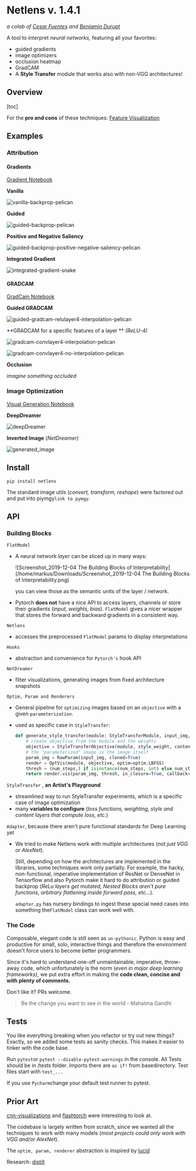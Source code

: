 # Netlens v. 1.4.1

*a colab of [Cesar Fuentes](https://github.com/cesarfm) and [Benjamin Durupt](https://github.com/BenjiDur)*

A tool to interpret *neural networks,* featuring all your favorites:

* guided gradients
* image optimizers
* occlusion heatmap 
* GradCAM
* A **Style Transfer** module that works also with non-VGG architectures!



## Overview

[toc]



For the **pro and cons** of these techniques: [Feature Visualization](https://distill.pub/2017/feature-visualization/)

## Examples

### Attribution 

#### Gradients

[Gradient Notebook](nbs/examples/Visual-Gradient_backprop.ipynb)

**Vanilla**

![vanilla-backprop-pelican](images/readme/vanilla-backprop-pelican.png)

**Guided**

![guided-backprop-pelican](images/readme/guided-backprop-pelican.png)

**Positive and Negative Saliency**

![guided-backprop-positive-negative-saliency-pelican](images/readme/guided-backprop-positive-negative-saliency-pelican.png)

**Integrated Gradient**

![integrated-gradient-snake](images/readme/integrated-gradient-snake.png)



#### GRADCAM

[GradCam Notebook](nbs/examples/Visual-Grad_CAM.ipynb)

**Guided GRADCAM**

![guided-gradcam-relulayer4-interpolation-pelican](images/readme/guided-gradcam-relulayer4-interpolation-pelican.png)

**GRADCAM for a specific features of a layer ** *(ReLU-4)*

![gradcam-convlayer4-interpolation-pelican](images/readme/gradcam-convlayer4-interpolation-pelican.png)

![gradcam-convlayer4-no-interpolation-pelican](images/readme/gradcam-convlayer4-no-interpolation-pelican.png)

**Occlusion**

*imagine something occluded*

### Image Optimization 

[Visual Generation Notebook](nbs/examples/Visual-Generation.ipynb)

**DeepDreamer**

![deepDreamer](images/readme/deepDreamer.png)

**Inverted Image** (*NetDreamer)*

![generated_image](images/readme/generated_image.png)

## Install

`pip install netlens`


The standard image utils (*convert, transform, reshape*) were factored out and put into piymgy`link to pymgy`. 



## API

### Building Blocks

`FlatModel`

* A neural network *layer* can be sliced up in many ways:

  ![Screenshot_2019-12-04 The Building Blocks of Interpretability](/home/markus/Downloads/Screenshot_2019-12-04 The Building Blocks of Interpretability.png)

  you can view those as the semantic units of the layer / network.

* Pytorch **does not** have a nice API to access layers, channels or store their gradients (*input, weights, bias*). `FlatModel` gives a nicer wrapper that stores the forward and backward gradients in a consistent way.

`Netlens`

* accesses the preprocessed `FlatModel` params to display interpretations

`Hooks`

* abstraction and convenience for `Pytorch's` hook API

`NetDreamer`

* filter visualizations, generating images from fixed architecture snapshots

`Optim, Param and Renderers`

* General pipeline for `optimizing` images based on an `objective` with a given `parameterization`. 

* used as specific case in `StyleTransfer`:

  ```python
  def generate_style_transfer(module: StyleTransferModule, input_img, num_steps=300, style_weight=1, content_weight=1, tv_weight=0, **kwargs):
      # create objective from the module and the weights
      objective = StyleTransferObjective(module, style_weight, content_weight, tv_weight)
      # the "parameterized" image is the image itself
      param_img = RawParam(input_img, cloned=True)
      render = OptVis(module, objective, optim=optim.LBFGS)
      thresh = (num_steps,) if isinstance(num_steps, int) else num_steps
      return render.vis(param_img, thresh, in_closure=True, callback=STCallback(), **kwargs)
  ```

`StyleTransfer` , **an Artist's Playground**

* streamlined way to run StyleTransfer experiments, which is a specific case of image optimization
* many **variables to configure** (*loss functions, weighting, style and content layers that compute loss, etc.*)

`Adapter`, because there aren't pure functional standards for Deep Learning yet

* We tried to make Netlens work with multiple architectures (*not just VGG or AlexNet*). 

  Still, depending on how the architectures are implemented in the libraries, some techniques work only partially. For example, the hacky, non-functional, imperative implementation of ResNet or DenseNet in Tensorflow and also Pytorch make it hard to do attribution or guided backprop (*ReLu layers get mutated, Nested Blocks aren't pure functions, arbitrary flattening inside forward pass, etc...*).

  `adapter.py` has nursery bindings to ingest these special need cases into something the`FlatModel` class can work well with.

### The Code

Composable, elegant code is still seen as `un-pythonic`. Python is easy and productive for small, solo, interactive things and therefore the environment doesn't force users to become better programmers.  

Since it's hard to understand one-off unmaintainable, imperative, throw-away code, which unfortunately is the norm (*even in major deep learning frameworks)*, we put extra effort in making the **code clean, concise and with plenty of comments.**

Don't like it? PRs welcome. 

> Be the change you want to see in the world - Mahatma Gandhi

## Tests
You like everything breaking when you refactor or try out new things?
Exactly, so we added some tests as sanity checks. This makes it easier to tinker with the code base.

Run `pytest`or `pytest --disable-pytest-warnings` in the console.
All Tests should be in /tests folder. Imports there are `as if!` from basedirectory. Test files start with `test_...`

If you use `Pycharm`change your default test runner to pytest. 

## Prior Art

 [cnn-visualizations](https://github.com/utkuozbulak/pytorch-cnn-visualizations) and [flashtorch](https://github.com/MisaOgura/flashtorch/) were interesting to look at.

The codebase  is largely written from scratch, since we wanted all the techniques to work with many models (*most projects could only work with VGG and/or AlexNet*).  

The `optim, param, renderer` abstraction is inspired by [lucid](https://github.com/tensorflow/lucid)

Research: [distill](www.distill.pub)